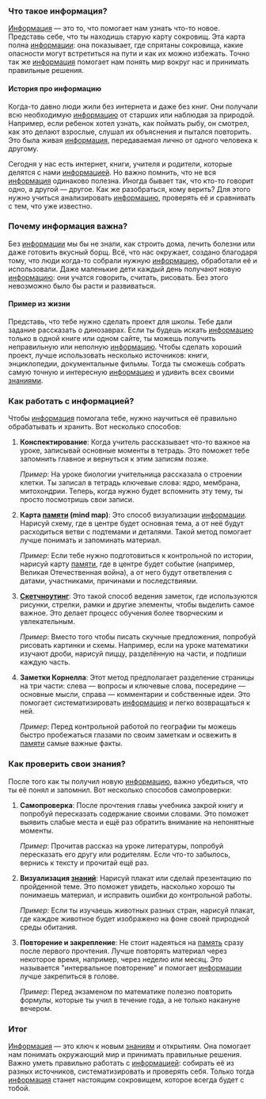 ### Что такое информация?

[Информация](KIDBOOK/learning/knowledge_structure/Информация.md) — это то, что помогает нам узнать что-то новое. Представь себе, что ты находишь старую карту сокровищ. Эта карта полна [информации](KIDBOOK/learning/knowledge_structure/Информация.md): она показывает, где спрятаны сокровища, какие опасности могут встретиться на пути и как их можно избежать. Точно так же [информация](KIDBOOK/learning/knowledge_structure/Информация.md) помогает нам понять мир вокруг нас и принимать правильные решения.

#### История про информацию

Когда-то давно люди жили без интернета и даже без книг. Они получали всю необходимую [информацию](KIDBOOK/learning/knowledge_structure/Информация.md) от старших или наблюдая за природой. Например, если ребенок хотел узнать, как поймать рыбу, он смотрел, как это делают взрослые, слушал их объяснения и пытался повторить. Это была живая [информация](KIDBOOK/learning/knowledge_structure/Информация.md), передаваемая лично от одного человека к другому.

Сегодня у нас есть интернет, книги, учителя и родители, которые делятся с нами [информацией](KIDBOOK/learning/knowledge_structure/Информация.md). Но важно помнить, что не вся [информация](KIDBOOK/learning/knowledge_structure/Информация.md) одинаково полезна. Иногда бывает так, что кто-то говорит одно, а другой — другое. Как же разобраться, кому верить? Для этого нужно учиться анализировать [информацию](KIDBOOK/learning/knowledge_structure/Информация.md), проверять её и сравнивать с тем, что уже известно.

### Почему информация важна?

Без [информации](KIDBOOK/learning/knowledge_structure/Информация.md) мы бы не знали, как строить дома, лечить болезни или даже готовить вкусный борщ. Всё, что нас окружает, создано благодаря тому, что люди когда-то собрали нужную [информацию](KIDBOOK/learning/knowledge_structure/Информация.md), обработали её и использовали. Даже маленькие дети каждый день получают новую [информацию](KIDBOOK/learning/knowledge_structure/Информация.md): они учатся говорить, считать, рисовать. Без этого невозможно было бы расти и развиваться.

#### Пример из жизни

Представь, что тебе нужно сделать проект для школы. Тебе дали задание рассказать о динозаврах. Если ты будешь искать [информацию](KIDBOOK/learning/knowledge_structure/Информация.md) только в одной книге или одном сайте, ты можешь получить неправильную или неполную [информацию](KIDBOOK/learning/knowledge_structure/Информация.md). Чтобы сделать хороший проект, лучше использовать несколько источников: книги, энциклопедии, документальные фильмы. Тогда ты сможешь собрать самую точную и интересную [информацию](KIDBOOK/learning/knowledge_structure/Информация.md) и удивить всех своими [знаниями](KIDBOOK/learning/knowledge_structure/Знание.md).

### Как работать с информацией?

Чтобы [информация](KIDBOOK/learning/knowledge_structure/Информация.md) помогала тебе, нужно научиться её правильно обрабатывать и хранить. Вот несколько способов:

1. **Конспектирование**: Когда учитель рассказывает что-то важное на уроке, записывай основные моменты в тетрадь. Это поможет тебе запомнить главное и вернуться к этим записям позже.
   
   _Пример_: На уроке биологии учительница рассказала о строении клетки. Ты записал в тетрадь ключевые слова: ядро, мембрана, митохондрии. Теперь, когда нужно будет вспомнить эту тему, ты просто посмотришь свои записи.

2. **Карта [памяти](KIDBOOK/learning/knowledge_structure/Память.md) (mind map)**: Это способ визуализации [информации](KIDBOOK/learning/knowledge_structure/Информация.md). Нарисуй схему, где в центре будет основная тема, а от неё будут расходиться ветви с подтемами и деталями. Такой метод помогает лучше понимать и запоминать материал.

   _Пример_: Если тебе нужно подготовиться к контрольной по истории, нарисуй карту [памяти](KIDBOOK/learning/knowledge_structure/Память.md), где в центре будет событие (например, Великая Отечественная война), а от него будут ответвления с датами, участниками, причинами и последствиями.

3. **[Скетчноутинг](KIDBOOK/learning/knowledge_structure/Скетчноутинг.md)**: Это такой способ ведения заметок, где используются рисунки, стрелки, рамки и другие элементы, чтобы выделить самое важное. Это делает процесс обучения более творческим и увлекательным.

   _Пример_: Вместо того чтобы писать скучные предложения, попробуй рисовать картинки и схемы. Например, если на уроке математики изучают дроби, нарисуй пиццу, разделённую на части, и подпиши каждую часть.

4. **Заметки Корнелла**: Этот метод предполагает разделение страницы на три части: слева — вопросы и ключевые слова, посередине — основные мысли, справа — комментарии и собственные идеи. Это помогает систематизировать [информацию](KIDBOOK/learning/knowledge_structure/Информация.md) и легко возвращаться к ней.

   _Пример_: Перед контрольной работой по географии ты можешь быстро пробежаться глазами по своим заметкам и освежить в [памяти](KIDBOOK/learning/knowledge_structure/Память.md) самые важные факты.

### Как проверить свои знания?

После того как ты получил новую [информацию](KIDBOOK/learning/knowledge_structure/Информация.md), важно убедиться, что ты её понял и запомнил. Вот несколько способов самопроверки:

1. **Самопроверка**: После прочтения главы учебника закрой книгу и попробуй пересказать содержание своими словами. Это поможет выявить слабые места и ещё раз обратить внимание на непонятные моменты.

   _Пример_: Прочитав рассказ на уроке литературы, попробуй пересказать его другу или родителям. Если что-то забылось, вернись к тексту и прочитай ещё раз.

2. **Визуализация [знаний](KIDBOOK/learning/knowledge_structure/Знание.md)**: Нарисуй плакат или сделай презентацию по пройденной теме. Это поможет увидеть, насколько хорошо ты понимаешь материал, и исправить ошибки до контрольной работы.

   _Пример_: Если ты изучаешь животных разных стран, нарисуй плакат, где каждое животное будет изображено на фоне своей природной среды обитания.

3. **Повторение и закрепление**: Не стоит надеяться на [память](KIDBOOK/learning/knowledge_structure/Память.md) сразу после первого прочтения. Лучше повторять материал через некоторое время, например, через неделю или месяц. Это называется "интервальное повторение" и помогает [информации](KIDBOOK/learning/knowledge_structure/Информация.md) лучше закрепиться в голове.

   _Пример_: Перед экзаменом по математике полезно повторить формулы, которые ты учил в течение года, а не только накануне вечером.

### Итог

[Информация](KIDBOOK/learning/knowledge_structure/Информация.md) — это ключ к новым [знаниям](KIDBOOK/learning/knowledge_structure/Знание.md) и открытиям. Она помогает нам понимать окружающий мир и принимать правильные решения. Важно уметь правильно работать с [информацией](KIDBOOK/learning/knowledge_structure/Информация.md): собирать её из разных источников, систематизировать и проверять себя. Только тогда [информация](KIDBOOK/learning/knowledge_structure/Информация.md) станет настоящим сокровищем, которое всегда будет с тобой.